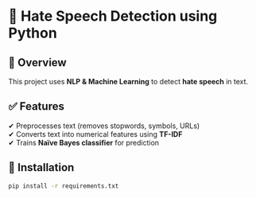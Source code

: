 # 🛑 Hate Speech Detection using Python

## 📌 Overview  
This project uses **NLP & Machine Learning** to detect **hate speech** in text.

## ✅ Features  
✔ Preprocesses text (removes stopwords, symbols, URLs)  
✔ Converts text into numerical features using **TF-IDF**  
✔ Trains **Naïve Bayes classifier** for prediction  

## 🚀 Installation  
```sh
pip install -r requirements.txt
